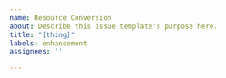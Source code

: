 ```yaml
---
name: Resource Conversion
about: Describe this issue template's purpose here.
title: "[thing]"
labels: enhancement
assignees: ''

---
```



